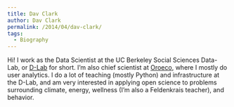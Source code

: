 ```yaml
---
title: Dav Clark
author: Dav Clark
permalink: /2014/04/dav-clark/
tags:
  - Biography
---
```

Hi! I work as the Data Scientist at the UC Berkeley Social Sciences Data-Lab, or [D-Lab][1] for short. I&#8217;m also chief scientist at [Oroeco][2], where I mostly do user analytics. I do a lot of teaching (mostly Python) and infrastructure at the D-Lab, and am very interested in applying open science to problems surrounding climate, energy, wellness (I&#8217;m also a Feldenkrais teacher), and behavior.

 [1]: http://dlab.berkeley.edu "UC Berkeley D-Lab"
 [2]: http://www.oroeco.com "Oroeco"
